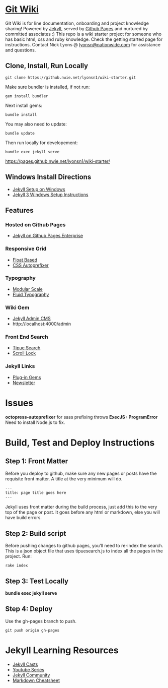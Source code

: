 # [Git Wiki](https://pages.github.nwie.net/lyonsn1/git-wiki/)

Git Wiki is for line documentation, onboarding and project knowledge sharing!
Powered by [Jekyll](https://jekyllrb.com/docs/home/),
served by [Github Pages](https://help.github.com/articles/using-jekyll-as-a-static-site-generator-with-github-pages/)
and nurtured by committed associates :)
This repo is a wiki starter project for someone who has basic html, css and ruby knowledge.  Check the getting started page for instructions.  Contact Nick Lyons @ lyonsn@nationwide.com for assistance and questions.  

## Clone, Install, Run Locally


```
git clone https://github.nwie.net/lyonsn1/wiki-starter.git
```

Make sure bundler is installed, if not run:

```
gem install bundler
```

Next install gems:

```
bundle install
```

You may also need to update:

```
bundle update
```

Then run locally for developement:
```
bundle exec jekyll serve
```

https://pages.github.nwie.net/lyonsn1/wiki-starter/


## Windows Install Directions
- [Jekyll Setup on Windows](http://jekyllrb.com/docs/windows/)
- [Jekyll 3 Windows Setup Instructions](https://labs.sverrirs.com/jekyll/)

## Features


### Hosted on Github Pages

- [Jekyll on Github Pages Enterprise](https://help.github.com/articles/using-jekyll-as-a-static-site-generator-with-github-pages/)

### Responsive Grid
- [Float Based](https://css-tricks.com/dont-overthink-it-grids/)
- [CSS Autoprefixer](https://github.com/octopress/autoprefixer)

### Typography
- [Modular Scale](https://www.gridlover.net/try)
- [Fluid Typography](https://madebymike.com.au/writing/precise-control-responsive-typography/)

### Wiki Gem
- [Jekyll Admin CMS](https://jekyll.github.io/jekyll-admin/)
- http://localhost:4000/admin

### Front End Search
- [Tipue Search](https://github.com/jekylltools/jekyll-tipue-search/tree/gh-pages)
- [Scroll Lock](http://mohammadyounes.github.io/jquery-scrollLock/)

### Jekyll Links
- [Plug-in Gems](https://github.com/planetjekyll/awesome-jekyll-plugins)
- [Newsletter](https://jekyllweekly.com/archives/)

# Issues
__octopress-autoprefixer__ for sass prefixing throws __ExecJS : ProgramError__
Need to install Node.js to fix.

# Build, Test and Deploy Instructions

## Step 1: Front Matter

Before you deploy to github, make sure any new pages or posts have the requisite front matter.
A title at the very minimum will do.

``` html
---
title: page title goes here
---
```

Jekyll uses front matter during the build process, just add this to the very top of the page or post.
It goes before any html or markdown, else you will have build errors.

## Step 2: Build script

Before pushing changes to github pages, you'll need to re-index the search.
This is a json object file that uses tipuesearch.js to index all the pages in the project.
Run:

```
rake index
```

## Step 3: Test Locally

__bundle exec jekyll serve__

## Step 4: Deploy

Use the gh-pages branch to push.

```
git push origin gh-pages
```


# Jekyll Learning Resources

- [Jekyll Casts](https://learn.cloudcannon.com/)
- [Youtube Series](https://www.youtube.com/playlist?list=PLWjCJDeWfDdfVEcLGAfdJn_HXyM4Y7_k-)
- [Jekyll Community](http://jekyllrb.com/community/)
- [Markdown Cheatsheet](https://github.com/adam-p/markdown-here/wiki/Markdown-Cheatsheet)

